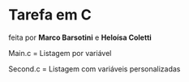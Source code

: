 # Tarefa em C <br>
<p>feita por <b>Marco Barsotini</b> e <b>Heloísa Coletti</b></p>

<p> Main.c = Listagem por variável </p>
<p> Second.c = Listagem com variáveis personalizadas </p>
